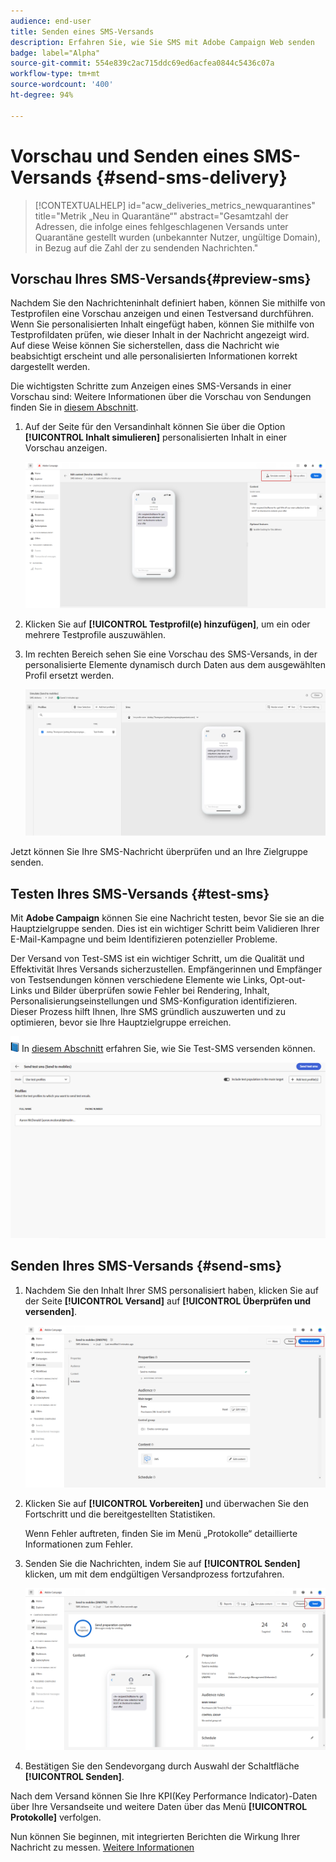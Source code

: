```yaml
---
audience: end-user
title: Senden eines SMS-Versands
description: Erfahren Sie, wie Sie SMS mit Adobe Campaign Web senden
badge: label="Alpha"
source-git-commit: 554e839c2ac715ddc69ed6acfea0844c5436c07a
workflow-type: tm+mt
source-wordcount: '400'
ht-degree: 94%

---
```


# Vorschau und Senden eines SMS-Versands {#send-sms-delivery}

>[!CONTEXTUALHELP]
>id="acw_deliveries_metrics_newquarantines"
>title="Metrik „Neu in Quarantäne“"
>abstract="Gesamtzahl der Adressen, die infolge eines fehlgeschlagenen Versands unter Quarantäne gestellt wurden (unbekannter Nutzer, ungültige Domain), in Bezug auf die Zahl der zu sendenden Nachrichten."

## Vorschau Ihres SMS-Versands{#preview-sms}

Nachdem Sie den Nachrichteninhalt definiert haben, können Sie mithilfe von Testprofilen eine Vorschau anzeigen und einen Testversand durchführen. Wenn Sie personalisierten Inhalt eingefügt haben, können Sie mithilfe von Testprofildaten prüfen, wie dieser Inhalt in der Nachricht angezeigt wird. Auf diese Weise können Sie sicherstellen, dass die Nachricht wie beabsichtigt erscheint und alle personalisierten Informationen korrekt dargestellt werden.

Die wichtigsten Schritte zum Anzeigen eines SMS-Versands in einer Vorschau sind: Weitere Informationen über die Vorschau von Sendungen finden Sie in [diesem Abschnitt](../preview-test/preview-content.md).

1. Auf der Seite für den Versandinhalt können Sie über die Option **[!UICONTROL Inhalt simulieren]** personalisierten Inhalt in einer Vorschau anzeigen.

   ![](assets/sms_send_1.png)

1. Klicken Sie auf **[!UICONTROL Testprofil(e) hinzufügen]**, um ein oder mehrere Testprofile auszuwählen.

   <!--
    Once your test profiles are selected, click **[!UICONTROL Select]**.
    ![](assets/sms_send_2.png)
    -->

1. Im rechten Bereich sehen Sie eine Vorschau des SMS-Versands, in der personalisierte Elemente dynamisch durch Daten aus dem ausgewählten Profil ersetzt werden.

   ![](assets/sms_send_3.png)

Jetzt können Sie Ihre SMS-Nachricht überprüfen und an Ihre Zielgruppe senden.

## Testen Ihres SMS-Versands {#test-sms}

Mit **Adobe Campaign** können Sie eine Nachricht testen, bevor Sie sie an die Hauptzielgruppe senden. Dies ist ein wichtiger Schritt beim Validieren Ihrer E-Mail-Kampagne und beim Identifizieren potenzieller Probleme.

Der Versand von Test-SMS ist ein wichtiger Schritt, um die Qualität und Effektivität Ihres Versands sicherzustellen. Empfängerinnen und Empfänger von Testsendungen können verschiedene Elemente wie Links, Opt-out-Links und Bilder überprüfen sowie Fehler bei Rendering, Inhalt, Personalisierungseinstellungen und SMS-Konfiguration identifizieren. Dieser Prozess hilft Ihnen, Ihre SMS gründlich auszuwerten und zu optimieren, bevor sie Ihre Hauptzielgruppe erreichen.

![](../assets/do-not-localize/book.png) In [diesem Abschnitt](../preview-test/test-deliveries.md) erfahren Sie, wie Sie Test-SMS versenden können.

![](assets/sms_send_6.png)

## Senden Ihres SMS-Versands {#send-sms}

1. Nachdem Sie den Inhalt Ihrer SMS personalisiert haben, klicken Sie auf der Seite **[!UICONTROL Versand]** auf **[!UICONTROL Überprüfen und versenden]**.

   ![](assets/sms_send_4.png)

1. Klicken Sie auf **[!UICONTROL Vorbereiten]** und überwachen Sie den Fortschritt und die bereitgestellten Statistiken.

   Wenn Fehler auftreten, finden Sie im Menü „Protokolle“ detaillierte Informationen zum Fehler.

1. Senden Sie die Nachrichten, indem Sie auf **[!UICONTROL Senden]** klicken, um mit dem endgültigen Versandprozess fortzufahren.

   ![](assets/sms_send_5.png)

1. Bestätigen Sie den Sendevorgang durch Auswahl der Schaltfläche **[!UICONTROL Senden]**.

Nach dem Versand können Sie Ihre KPI(Key Performance Indicator)-Daten über Ihre Versandseite und weitere Daten über das Menü **[!UICONTROL Protokolle]** verfolgen.

Nun können Sie beginnen, mit integrierten Berichten die Wirkung Ihrer Nachricht zu messen. [Weitere Informationen](../reporting/sms-report.md)





